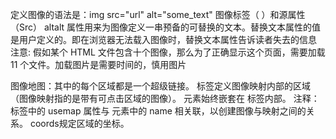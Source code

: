 定义图像的语法是：img src="url" alt="some_text"                         图像标签（ <img>）和源属性（Src）
 altalt 属性用来为图像定义一串预备的可替换的文本。替换文本属性的值是用户定义的。即在浏览器无法载入图像时，替换文本属性告诉读者失去的信息
 注意: 假如某个 HTML 文件包含十个图像，那么为了正确显示这个页面，需要加载 11 个文件。加载图片是需要时间的，慎用图片
 
 
 图像地图：其中的每个区域都是一个超级链接。
 <area> 标签定义图像映射内部的区域（图像映射指的是带有可点击区域的图像）。<area> 元素始终嵌套在 <map> 标签内部。
注释： <img> 标签中的 usemap 属性与 <map> 元素中的 name 相关联，以创建图像与映射之间的关系。
coords规定区域的坐标。
